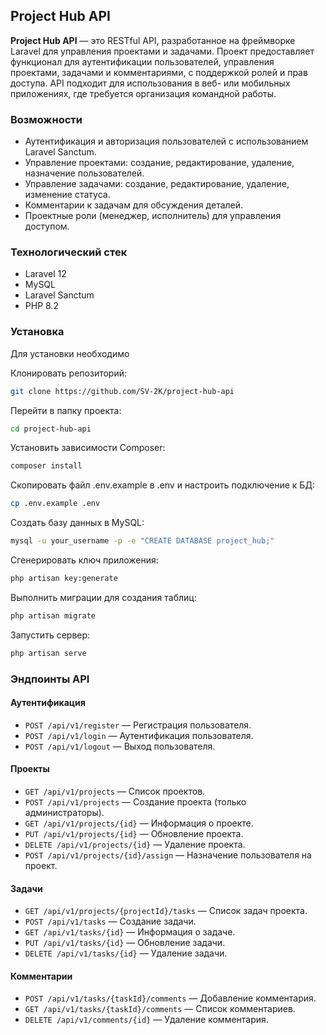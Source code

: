 ## Project Hub API

**Project Hub API** — это RESTful API, разработанное на фреймворке Laravel для управления проектами и задачами. Проект предоставляет функционал для аутентификации пользователей, управления проектами, задачами и комментариями, с поддержкой ролей и прав доступа. API подходит для использования в веб- или мобильных приложениях, где требуется организация командной работы.

### Возможности
- Аутентификация и авторизация пользователей с использованием Laravel Sanctum.
- Управление проектами: создание, редактирование, удаление, назначение пользователей.
- Управление задачами: создание, редактирование, удаление, изменение статуса.
- Комментарии к задачам для обсуждения деталей.
- Проектные роли (менеджер, исполнитель) для управления доступом.

### Технологический стек

- Laravel 12
- MySQL
- Laravel Sanctum
- PHP 8.2

### Установка

Для установки необходимо

Клонировать репозиторий:
``` bash
git clone https://github.com/SV-2K/project-hub-api
```
Перейти в папку проекта:
``` bash
cd project-hub-api
```
Установить зависимости Composer:
```bash
composer install
```
Скопировать файл .env.example в .env и настроить подключение к БД:
```bash
cp .env.example .env
```
Создать базу данных в MySQL:
```bash
mysql -u your_username -p -e "CREATE DATABASE project_hub;"
```
Сгенерировать ключ приложения:
```bash
php artisan key:generate
```
Выполнить миграции для создания таблиц:
```bash
php artisan migrate
```
Запустить сервер:
```bash
php artisan serve
```

### Эндпоинты API
#### Аутентификация
- `POST /api/v1/register` — Регистрация пользователя.
- `POST /api/v1/login` — Аутентификация пользователя.
- `POST /api/v1/logout` — Выход пользователя.

#### Проекты
- `GET /api/v1/projects` — Список проектов.
- `POST /api/v1/projects` — Создание проекта (только администраторы).
- `GET /api/v1/projects/{id}` — Информация о проекте.
- `PUT /api/v1/projects/{id}` — Обновление проекта.
- `DELETE /api/v1/projects/{id}` — Удаление проекта.
- `POST /api/v1/projects/{id}/assign` — Назначение пользователя на проект.

#### Задачи
- `GET /api/v1/projects/{projectId}/tasks` — Список задач проекта.
- `POST /api/v1/tasks` — Создание задачи.
- `GET /api/v1/tasks/{id}` — Информация о задаче.
- `PUT /api/v1/tasks/{id}` — Обновление задачи.
- `DELETE /api/v1/tasks/{id}` — Удаление задачи.

#### Комментарии
- `POST /api/v1/tasks/{taskId}/comments` — Добавление комментария.
- `GET /api/v1/tasks/{taskId}/comments` — Список комментариев.
- `DELETE /api/v1/comments/{id}` — Удаление комментария.
